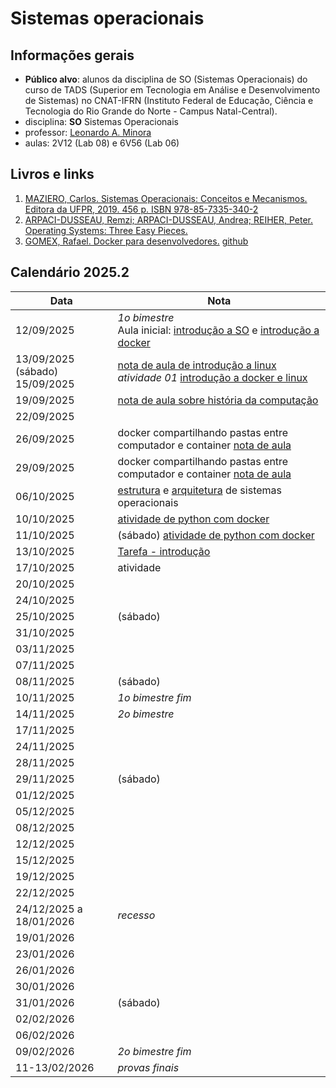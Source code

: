 # Sistemas operacionais

## Informações gerais
- **Público alvo**: alunos da disciplina de SO (Sistemas Operacionais) do curso de TADS (Superior em Tecnologia em Análise e Desenvolvimento de Sistemas) no CNAT-IFRN (Instituto Federal de Educação, Ciência e Tecnologia do Rio Grande do Norte - Campus Natal-Central).
- disciplina: **SO** Sistemas Operacionais
- professor: [Leonardo A. Minora](https://github.com/leonardo-minora)
- aulas: 2V12 (Lab 08) e 6V56 (Lab 06)

## Livros e links

1. [MAZIERO, Carlos. Sistemas Operacionais: Conceitos e Mecanismos. Editora da UFPR, 2019. 456 p. ISBN 978-85-7335-340-2](https://wiki.inf.ufpr.br/maziero/doku.php?id=socm:start)
2. [ARPACI-DUSSEAU, Remzi; ARPACI-DUSSEAU, Andrea; REIHER, Peter. Operating Systems: Three Easy Pieces.](https://pages.cs.wisc.edu/~remzi/OSTEP/)
3. [GOMEX, Rafael. Docker para desenvolvedores.](https://leanpub.com/dockerparadesenvolvedores) [github](https://github.com/gomex/docker-para-desenvolvedores)

## Calendário 2025.2

| Data       | Nota |
| ---------- | ---- |
| 12/09/2025 | *1o bimestre*<br />Aula inicial: [introdução a SO](https://github.com/sistemas-operacionais/2025.2-Notas-01-Introducao) e [introdução a docker](https://github.com/sistemas-operacionais/2025.2-Notas-02-Docker-Introducao)|
| 13/09/2025 (sábado)<br />15/09/2025 | [nota de aula de introdução a linux](https://github.com/sistemas-operacionais/2025-2-Notas-03-Linux-Intro)<br />*atividade 01* [introdução a docker e linux](https://github.com/sistemas-operacionais/2025.2-Atividades-02-Docker-Introducao/) |
| 19/09/2025 | [nota de aula sobre história da computação](https://github.com/sistemas-operacionais/2025-2-Notas-04-so-historico) |
| 22/09/2025 |  |
| 26/09/2025 | docker compartilhando pastas entre computador e container [nota de aula](https://github.com/sistemas-operacionais/2025.2-Notas-05-docker-compilar) |
| 29/09/2025 | docker compartilhando pastas entre computador e container [nota de aula](https://github.com/sistemas-operacionais/2025.2-Notas-05-docker-compilar) |
| 06/10/2025 | [estrutura](https://wiki.inf.ufpr.br/maziero/lib/exe/fetch.php?media=socm:socm-02.pdf) e [arquitetura](https://wiki.inf.ufpr.br/maziero/lib/exe/fetch.php?media=socm:socm-03.pdf) de sistemas operacionais |
| 10/10/2025 | [atividade de python com docker](https://github.com/sistemas-operacionais/2025.2-Atividades-03-Docker-Python) |
| 11/10/2025 | (sábado) [atividade de python com docker](https://github.com/sistemas-operacionais/2025.2-Atividades-03-Docker-Python) |
| 13/10/2025 | [Tarefa - introdução](https://wiki.inf.ufpr.br/maziero/lib/exe/fetch.php?media=socm:socm-04.pdf) |
| 17/10/2025 | atividade |
| 20/10/2025 | |
| 24/10/2025 | |
| 25/10/2025 | (sábado) |
| 31/10/2025 | |
| 03/11/2025 | |
| 07/11/2025 | |
| 08/11/2025 | (sábado) |
| 10/11/2025 | _1o bimestre fim_<br /> |
| 14/11/2025 | *2o bimestre*<br /> |
| 17/11/2025 |  |
| 24/11/2025 |  |
| 28/11/2025 |  |
| 29/11/2025 | (sábado) |
| 01/12/2025 |  |
| 05/12/2025 |  |
| 08/12/2025 |  |
| 12/12/2025 |  |
| 15/12/2025 |  |
| 19/12/2025 |  |
| 22/12/2025 |  |
| 24/12/2025 a 18/01/2026 | *recesso* |
| 19/01/2026 | |
| 23/01/2026 | |
| 26/01/2026 | |
| 30/01/2026 | |
| 31/01/2026 | (sábado) |
| 02/02/2026 | |
| 06/02/2026 | |
| 09/02/2026 | _2o bimestre fim_<br /> |
| 11-13/02/2026 | *provas finais* |
